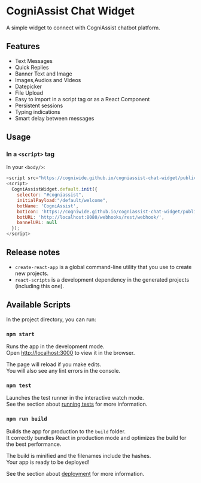 # CogniAssist Chat Widget

A simple widget to connect with CogniAssist chatbot platform.

## Features

- Text Messages
- Quick Replies
- Banner Text and Image
- Images,Audios and Videos
- Datepicker
- File Upload
- Easy to import in a script tag or as a React Component
- Persistent sessions
- Typing indications
- Smart delay between messages

## Usage

### In a `<script>` tag

In your `<body/>`:
```javascript
<script src="https://cogniwide.github.io/cogniassist-chat-widget/public/cogniassist-latest.js"></script>
<script>
  CogniAssistWidget.default.init({
    selector: "#cogniassist",
    initialPayload:"/default/welcome",
    botName: 'CogniAssist',
    botIcon: 'https://cogniwide.github.io/cogniassist-chat-widget/public/assets/user.png',
    botURL: 'http://localhost:8080/webhooks/rest/webhook/',
    bannelURL: null
  });
</script>
```

## Release notes

* `create-react-app` is a global command-line utility that you use to create new projects.
* `react-scripts` is a development dependency in the generated projects (including this one).


## Available Scripts

In the project directory, you can run:

### `npm start`

Runs the app in the development mode.<br>
Open [http://localhost:3000](http://localhost:3000) to view it in the browser.

The page will reload if you make edits.<br>
You will also see any lint errors in the console.

### `npm test`

Launches the test runner in the interactive watch mode.<br>
See the section about [running tests](#running-tests) for more information.

### `npm run build`

Builds the app for production to the `build` folder.<br>
It correctly bundles React in production mode and optimizes the build for the best performance.

The build is minified and the filenames include the hashes.<br>
Your app is ready to be deployed!

See the section about [deployment](#deployment) for more information.
